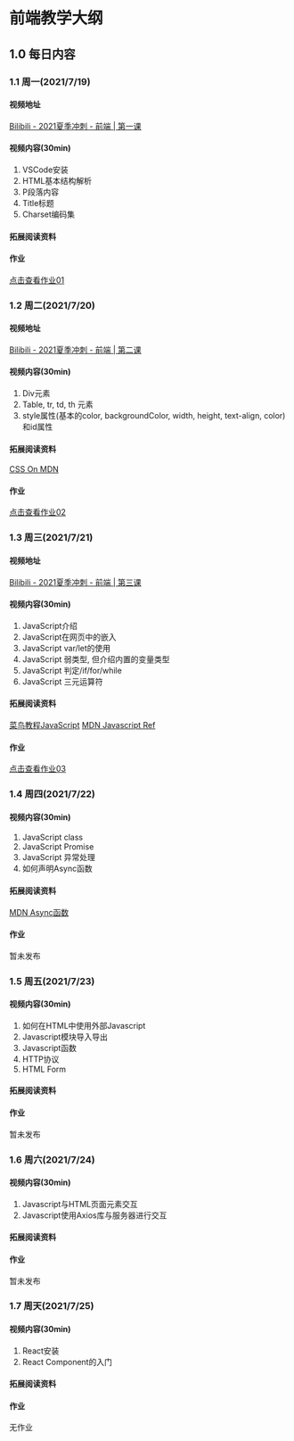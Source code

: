 # 前端教学大纲

## 1.0 每日内容
### 1.1 周一(2021/7/19)

#### 视频地址

[Bilibili - 2021夏季冲刺 - 前端 \| 第一课](https://www.bilibili.com/video/BV1w64y167HX)

#### 视频内容(30min)

1. VSCode安装
2. HTML基本结构解析
3. P段落内容
4. Title标题
5. Charset编码集

#### 拓展阅读资料

#### 作业

[点击查看作业01](../HWs/Frontend/HW01/README.md)

### 1.2 周二(2021/7/20)

#### 视频地址

[Bilibili - 2021夏季冲刺 - 前端 \| 第二课](https://www.bilibili.com/video/BV18X4y1c7NM)

#### 视频内容(30min)

1. Div元素
2. Table, tr, td, th 元素
3. style属性(基本的color, backgroundColor, width, height, text-align, color)和id属性

#### 拓展阅读资料

[CSS On MDN](https://developer.mozilla.org/zh-CN/docs/Web/CSS)


#### 作业

[点击查看作业02](../HWs/Frontend/HW02/README.md)

### 1.3 周三(2021/7/21)

#### 视频地址

[Bilibili - 2021夏季冲刺 - 前端 \| 第三课](https://www.bilibili.com/video/BV1gg411M7no)

#### 视频内容(30min)

1. JavaScript介绍
2. JavaScript在网页中的嵌入
3. JavaScript var/let的使用
4. JavaScript 弱类型, 但介绍内置的变量类型
5. JavaScript 判定/if/for/while
6. JavaScript 三元运算符

#### 拓展阅读资料
[菜鸟教程JavaScript](https://www.runoob.com/js/js-switch.html)
[MDN Javascript Ref](https://developer.mozilla.org/zh-CN/docs/Web/JavaScript/Reference)

#### 作业

[点击查看作业03](../HWs/Frontend/HW03/README.md)

### 1.4 周四(2021/7/22)
#### 视频内容(30min)

1. JavaScript class
2. JavaScript Promise
3. JavaScript 异常处理
4. 如何声明Async函数

#### 拓展阅读资料
[MDN Async函数](https://developer.mozilla.org/zh-CN/docs/Web/JavaScript/Reference/Statements/async_function)


#### 作业

暂未发布

### 1.5 周五(2021/7/23)
#### 视频内容(30min)

1. 如何在HTML中使用外部Javascript
2. Javascript模块导入导出
3. Javascript函数
4. HTTP协议
5. HTML Form

#### 拓展阅读资料

#### 作业

暂未发布

### 1.6 周六(2021/7/24)
#### 视频内容(30min)

1. Javascript与HTML页面元素交互
2. Javascript使用Axios库与服务器进行交互

#### 拓展阅读资料

#### 作业

暂未发布

### 1.7 周天(2021/7/25)
#### 视频内容(30min)

1. React安装
2. React Component的入门

#### 拓展阅读资料

#### 作业

无作业